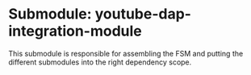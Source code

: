 # Submodule: youtube-dap-integration-module

This submodule is responsible for assembling the FSM and putting the different submodules into the right dependency scope.
